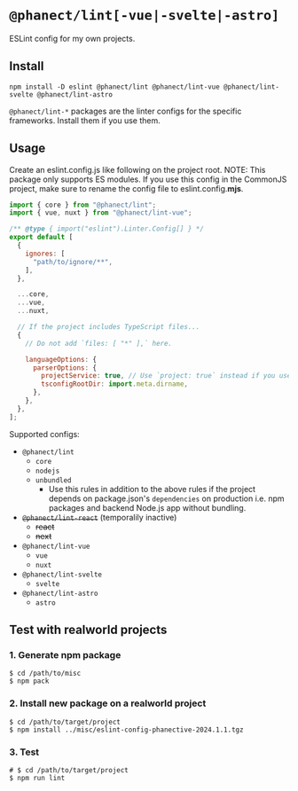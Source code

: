 # `@phanect/lint[-vue|-svelte|-astro]`

ESLint config for my own projects.

## Install

```shell
npm install -D eslint @phanect/lint @phanect/lint-vue @phanect/lint-svelte @phanect/lint-astro
```

`@phanect/lint-*` packages are the linter configs for the specific frameworks. Install them if you use them.

## Usage

Create an eslint.config.js like following on the project root.
NOTE: This package only supports ES modules. If you use this config in the CommonJS project, make sure to rename the config file to eslint.config.**mjs**.

```javascript
import { core } from "@phanect/lint";
import { vue, nuxt } from "@phanect/lint-vue";

/** @type { import("eslint").Linter.Config[] } */
export default [
  {
    ignores: [
      "path/to/ignore/**",
    ],
  },

  ...core,
  ...vue,
  ...nuxt,

  // If the project includes TypeScript files...
  {
    // Do not add `files: [ "*" ],` here.

    languageOptions: {
      parserOptions: {
        projectService: true, // Use `project: true` instead if you use `astro` ruleset.
        tsconfigRootDir: import.meta.dirname,
      },
    },
  },
];
```

Supported configs:

- `@phanect/lint`
  - `core`
  - `nodejs`
  - `unbundled`
    - Use this rules in addition to the above rules if the project depends on package.json's `dependencies` on production i.e. npm packages and backend Node.js app without bundling.
- ~~`@phanect/lint-react`~~ (temporalily inactive)
  - ~~react~~
  - ~~next~~
- `@phanect/lint-vue`
  - `vue`
  - `nuxt`
- `@phanect/lint-svelte`
  - `svelte`
- `@phanect/lint-astro`
  - `astro`

## Test with realworld projects

### 1. Generate npm package

```shell
$ cd /path/to/misc
$ npm pack
```

### 2. Install new package on a realworld project

```shell
$ cd /path/to/target/project
$ npm install ../misc/eslint-config-phanective-2024.1.1.tgz
```

### 3. Test

```shell
# $ cd /path/to/target/project
$ npm run lint
```
